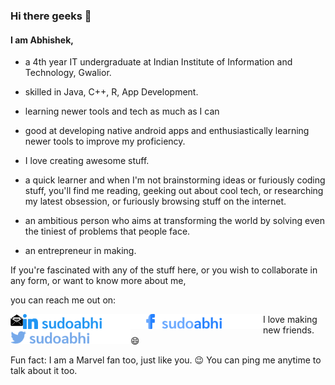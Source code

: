### Hi there geeks 👋

#### I am Abhishek, 
- a 4th year IT undergraduate at Indian Institute of Information and Technology, Gwalior.
- skilled in Java, C++, R, App Development.
- learning newer tools and tech as much as I can
- good at developing native android apps and enthusiastically learning newer tools to improve my proficiency.
- I love creating awesome stuff.
- a quick learner and when I'm not brainstorming ideas or furiously coding stuff, you'll find me reading, geeking out about cool tech, or researching my latest obsession, or furiously browsing stuff on the internet.

- an ambitious person who aims at transforming the world by solving even the tiniest of problems that people face.
- an entrepreneur in making. 

If you're fascinated with any of the stuff here, or you wish to collaborate in any form, or want to know more about me,

you can reach me out on:

<a href="mailto:abhishek2606@hotmail.com"><img align="left" src="assets/icons%20with%20padding/email.png" width="20"></a>

<a href="https://www.linkedin.com/in/sudoabhi/"><img align="left" src="assets/linkedin icon.png" alt="Linkedin" height=24></a>
<a href="https://www.facebook.com/sudoabHi/"><img align="left" src="assets/fb icon.png" height="24"></a> 
<a href="https://www.twitter.com/sudoabhi/"><img align="left" src="assets/twitter icon.png" height="24"></a> 

<!-- [Linkedin](https://www.linkedin.com/in/sudoabhi/ "Abhishek Kumar") &nbsp; [Email](mailto:abhishek2606@hotmail.com) &nbsp; [Facebook](https://www.facebook.com/sudoabHi/ "Abhishek Kumar Singh")-->





I love making new friends. 😄

Fun fact: I am a Marvel fan too, just like you. :wink: You can ping me anytime to talk about it too. 

<!--
**sudoabhi/sudoabhi** is a ✨ _special_ ✨ repository because its `README.md` (this file) appears on your GitHub profile.

Here are some ideas to get you started:

- 🔭 I’m currently working on ...
- 🌱 I’m currently learning ...
- 👯 I’m looking to collaborate on ...
- 🤔 I’m looking for help with ...
- 💬 Ask me about ...
- 📫 How to reach me: ...
- 😄 Pronouns: ...
- ⚡ Fun fact: ...
-->

